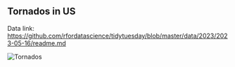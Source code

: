## Tornados in US

Data link: https://github.com/rfordatascience/tidytuesday/blob/master/data/2023/2023-05-16/readme.md

![Tornados](https://github.com/manassehoduor/TidyTuesday/assets/20558188/b5be9f58-2837-41c2-a8e5-37244f3e0064)
